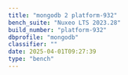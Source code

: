 ```yaml
---
title: "mongodb 2 platform-932"
bench_suite: "Nuxeo LTS 2023.28"
build_number: "platform-932"
dbprofile: "mongodb"
classifier: ""
date: 2025-04-01T09:27:39
type: "bench"
---
```

